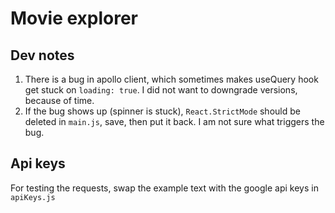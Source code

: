 # Movie explorer

## Dev notes
1. There is a bug in apollo client, which sometimes makes useQuery hook get stuck on `loading: true`. I did not want to downgrade versions, because of time.
2. If the bug shows up (spinner is stuck), `React.StrictMode` should be deleted in `main.js`, save, then put it back. I am not sure what triggers the bug.

## Api keys
For testing the requests, swap the example text with the google api keys in `apiKeys.js`